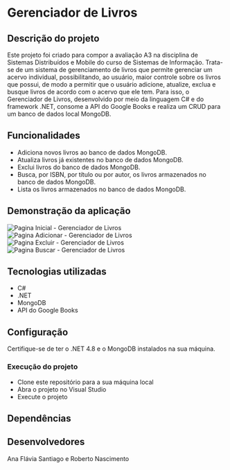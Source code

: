# Gerenciador de Livros

## Descrição do projeto
Este projeto foi criado para compor a avaliação A3 na disciplina de Sistemas Distribuídos e Mobile do curso de Sistemas de Informação. Trata-se de um sistema de gerenciamento de livros que permite gerenciar um acervo individual, possibilitando, ao usuário, maior controle sobre os livros que possui, de modo a permitir que o usuário adicione, atualize, exclua e busque livros de acordo com o acervo que ele tem. 
Para isso, o Gerenciador de Livros, desenvolvido por meio da linguagem C# e do framework .NET, consome a API do Google Books e realiza um CRUD para um banco de dados local MongoDB.

## Funcionalidades
* Adiciona novos livros ao banco de dados MongoDB.
* Atualiza livros já existentes no banco de dados MongoDB.
* Exclui livros do banco de dados MongoDB.
* Busca, por ISBN, por título ou por autor, os livros armazenados no banco de dados MongoDB. 
* Lista os livros armazenados no banco de dados MongoDB.

## Demonstração da aplicação
![Pagina Inicial - Gerenciador de Livros](https://github.com/anafsantiago/Gerenciador-de-Livros-Projeto-SD/assets/87740921/5d86805a-918f-455c-ba55-bbc3634863b8)
![Pagina Adicionar - Gerenciador de Livros](https://github.com/anafsantiago/Gerenciador-de-Livros-Projeto-SD/assets/87740921/3f00b8a4-ce1e-442d-8e8e-952c1a93af3b)
![Pagina Excluir - Gerenciador de Livros](https://github.com/anafsantiago/Gerenciador-de-Livros-Projeto-SD/assets/87740921/c247743e-7793-4eff-9dbe-026fd0fe48a8)
![Pagina Buscar - Gerenciador de Livros](https://github.com/anafsantiago/Gerenciador-de-Livros-Projeto-SD/assets/87740921/c4f5adbe-14bb-4937-a18c-e2078cc65282)

## Tecnologias utilizadas
* C#
* .NET
* MongoDB
* API do Google Books

## Configuração
Certifique-se de ter o .NET 4.8 e o MongoDB instalados na sua máquina.

### Execução do projeto
* Clone este repositório para a sua máquina local
* Abra o projeto no Visual Studio
* Execute o projeto

## Dependências

## Desenvolvedores
Ana Flávia Santiago e Roberto Nascimento 

